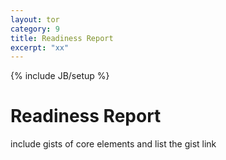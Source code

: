 ```yaml
---
layout: tor
category: 9
title: Readiness Report
excerpt: "xx"
---
```

{% include JB/setup %}

# Readiness Report

 include gists of core elements and list the gist link 




